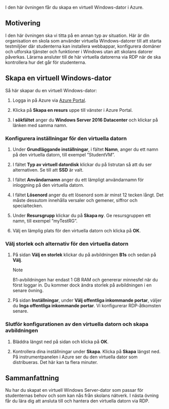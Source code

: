 I den här övningen får du skapa en virtuell Windows-dator i Azure.

## <a name="motivation"></a>Motivering

I den här övningen ska vi titta på en annan typ av situation. Här är din organisation en skola som använder virtuella Windows-datorer till att starta testmiljöer där studenterna kan installera webbappar, konfigurera domäner och utforska tjänster och funktioner i Windows utan att skolans datorer påverkas. Lärarna ansluter till de här virtuella datorerna via RDP när de ska kontrollera hur det går för studenterna.

## <a name="create-a-windows-vm"></a>Skapa en virtuell Windows-dator

Så här skapar du en virtuell Windows-dator:

1. Logga in på Azure via [Azure Portal](https://portal.azure.com).

1. Klicka på **Skapa en resurs** uppe till vänster i Azure Portal.

1. I **sökfältet** anger du **Windows Server 2016 Datacenter** och klickar på länken med samma namn.

### <a name="configure-the-vm-settings"></a>Konfigurera inställningar för den virtuella datorn

1. Under **Grundläggande inställningar**, i fältet **Namn**, anger du ett namn på den virtuella datorn, till exempel ”StudentVM”.

1. I fältet **Typ av virtuell datordisk** klickar du på listrutan så att du ser alternativen. Se till att **SSD** är valt.

1. I fältet **Användarnamn** anger du ett lämpligt användarnamn för inloggning på den virtuella datorn.

1. I fältet **Lösenord** anger du ett lösenord som är minst 12 tecken långt. Det måste dessutom innehålla versaler och gemener, siffror och specialtecken.

1. Under **Resursgrupp** klickar du på **Skapa ny**. Ge resursgruppen ett namn, till exempel ”myTestRG”.

1. Välj en lämplig plats för den virtuella datorn och klicka på **OK**.

### <a name="select-the-vm-image-size-and-options"></a>Välj storlek och alternativ för den virtuella datorn

1. På sidan **Välj en storlek** klickar du på avbildningen **B1s** och sedan på **Välj**.

   > [!Note] 
   > B1-avbildningen har endast 1 GB RAM och genererar minnesfel när du först loggar in. Du kommer dock ändra storlek på avbildningen i en senare övning.

1. På sidan **Inställningar**, under **Välj offentliga inkommande portar**, väljer du **Inga offentliga inkommande portar**. Vi konfigurerar RDP-åtkomsten senare.

### <a name="finish-configuring-the-vm-and-create-the-image"></a>Slutför konfigurationen av den virtuella datorn och skapa avbildningen

1. Bläddra längst ned på sidan och klicka på **OK**.

1. Kontrollera dina inställningar under **Skapa**. Klicka på **Skapa** längst ned. På instrumentpanelen i Azure ser du den virtuella dator som distribueras. Det här kan ta flera minuter.

## <a name="summary"></a>Sammanfattning

Nu har du skapat en virtuell Windows Server-dator som passar för studenternas behov och som kan nås från skolans nätverk. I nästa övning får du lära dig att ansluta till och hantera den virtuella datorn via RDP.
